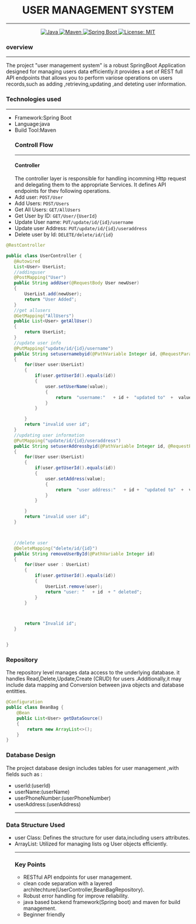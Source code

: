 # <h1 align ="center">USER MANAGEMENT SYSTEM</h1>
***
<p align ="center">
<a href="Java url"> 
  <img alt="Java" src="https://img.shields.io/badge/Java->=8-darkblue.svg"/>
</a>
<a href="Maven url"> 
  <img alt="Maven" src="https://img.shields.io/badge/maven-4.0.0-brightgreen.svg"/>
</a>
<a href="Spring Boot url"> 
  <img alt="Spring Boot" src="https://img.shields.io/badge/Spring Boot-3.1.3-brightgreen.svg"/>
</a>
<a href="Spring Boot url"> 
  <img alt="License: MIT" src="https://img.shields.io/badge/License-MIT-yellow.svg"/>
</a>


  
### overview
***
The project "user management system" is a robust SpringBoot Application designed for managing users data efficiently.it provides a set of REST full API endpoints that allows you to perform variose  operations on users 
records,such as adding ,retrieving,updating ,and deteting user information.
### Technologies used
***
* Framework:Spring Boot
* Language:java
* Build Tool:Maven
  ### Controll Flow
  ***
  #### Controller
  The controller  layer is responsible for handling incomming Http request and delegating them to the appropriate Services.
  It defines API  endpoints for thev following operations.
 * Add user: `POST/User`
 * Add Users: `POST/Users`
 * Get All Users: `GET/AllUsers`
 * Get User by ID: `GET/User/{UserId}`
 * Update User name: `PUT/update/id/{id}/username`
 * Update user Address: `PUT/update/id/{id}/useraddress`
 * Delete user by Id: `DELETE/delete/id/{id}`
 ``` java
@RestController

public class UserController {
    @Autowired
    List<User> UserList;
    //addinguser
    @PostMapping("User")
    public String addUser(@RequestBody User newUser)
    {
        UserList.add(newUser);
        return "User Added";
    }
    //get allusers
    @GetMapping("AllUsers")
    public List<User> getAllUser()
    {
        return UserList;
    }
    //update user info
    @PutMapping("update/id/{id}/username")
    public String setusernamebyid(@PathVariable Integer id, @RequestParam String value)
    {
        for(User user:UserList)
        {
            if(user.getUserId().equals(id))
            {
                user.setUserName(value);
                {
                    return  "username:"   + id +  "updated to"  +  value;
                }
            }

        }
        return "invalid user id";
    }
    //updating user information
    @PutMapping("update/id/{id}/useraddress")
    public String setuserAddressbyid(@PathVariable Integer id, @RequestParam String value)
    {
        for(User user:UserList)
        {
            if(user.getUserId().equals(id))
            {
                user.setAddress(value);
                {
                    return  "user address:"   + id +  "updated to"  +  value;
                }
            }

        }
        return "invalid user id";
    }



    //delete user
    @DeleteMapping("delete/id/{id}")
    public String removeUserById(@PathVariable Integer id)
    {
        for(User user : UserList)
        {
            if(user.getUserId().equals(id))
            {
                UserList.remove(user);
                return "user: "   + id  + " deleted";
            }
        }



        return "Invalid id";
    }


}
```
### Repository
The repository level manages data access to the underlying database.
it handles Read,Delete,Update,Create (CRUD) for users .Additionally,it may include data mapping and Conversion between  java objects and database entitties.
```java
@Configuration
public class BeanBag {
    @Bean
    public List<User> getDataSource()
    {
        return new ArrayList<>();
    }
}
```
### Database Design
The project database design includes tables for user management ,with fields such as :
* userId:(userId)
* userName:(userName)
* userPhoneNumber:(userPhoneNumber)
* userAddress:(userAddress)
  ***
### Data Structure Used
* user Class: Defines the structure for user data,including users attributes.
* ArrayList: Utilized for managing lists og User objects efficiently.
  ***
  ### Key Points
  * RESTful API endpoints for user management.
  * clean code separation with a layered architechture(UserController,BeanBagRepository).
  * Robust error handling for improve reliability.
  * java based backend framework(Spring boot) and maven  for build management.
  * Beginner friendly 
  




  
  
  
  
